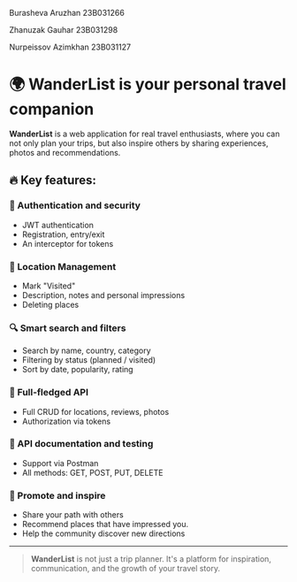 Burasheva Aruzhan 23B031266

Zhanuzak Gauhar 23B031298

Nurpeissov Azimkhan 23B031127

# 🌍 WanderList is your personal travel companion

**WanderList** is a web application for real travel enthusiasts, where you can not only plan your trips, but also inspire others by sharing experiences, photos and recommendations.

## 🔥 Key features:

### 🔑 Authentication and security
- JWT authentication
- Registration, entry/exit
- An interceptor for tokens

### 📍 Location Management
- Mark "Visited" 
- Description, notes and personal impressions
- Deleting places

### 🔍 Smart search and filters
- Search by name, country, category
- Filtering by status (planned / visited)
- Sort by date, popularity, rating

### 🔄 Full-fledged API
- Full CRUD for locations, reviews, photos
- Authorization via tokens

### 📑 API documentation and testing
- Support via Postman
- All methods: GET, POST, PUT, DELETE

### 💬 Promote and inspire
- Share your path with others
- Recommend places that have impressed you.
- Help the community discover new directions

---

> **WanderList** is not just a trip planner. It's a platform for inspiration, communication, and the growth of your travel story.